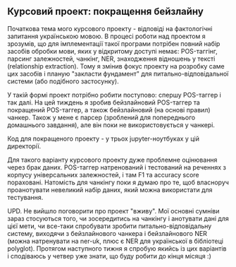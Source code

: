 ## Курсовий проект: покращення бейзлайну

Початкова тема мого курсового проекту - відповіді на фактологічні запитання українською мовою. В процесі роботи над проектом я зрозумів, що для імплементації такої програми потрібен повний набір засобів обробки мови, яких у відкритому доступі немає: POS-таггінг, парсинг залежностей, чанкінг, NER, знаходження відношень у тексті (relationship extraction). Тому я змінив фокус проекту на розробку саме цих засобів і планую "закласти фундамент" для питально-відповідальної системи (або подібного застосунку).

У такій формі проект потрібно робити поступово: спершу POS-таггер і так далі. На цей тиждень я зробив бейзлайновий POS-таггер та покращений POS-таггер, а також бейзлайновий (на основі правил) чанкер. Також у мене є парсер (зроблений для попереднього домашнього завдання), але він поки не використовується у чанкері.

Код для покращеного проекту - у трьох jupyter-ноутбуках у цій директорії.

Для такого варіанту курсового проекту дуже проблемне оцінювання через брак даних. POS-таггер натренований і тестований на реченнях з корпусу універсальних залежностей, і там F1 та accuracy score пораховані. Натомість для чанкінгу поки я думаю про те, щоб власноруч проанотувати невеликий набір даних, який можна використати для тестування.

UPD. Не вийшло поговорити про проект "вживу". Мої основні сумніви зараз стосуються того, чи зосередитись на чанкінгу і анотувати дані для цієї мети, чи все-таки спробувати зробити питально-відповідальну систему, виходячи з бейзлайнового чанкера і бейзлайнового NER (можна натренувати на ner-uk, плюс є NER для української в бібліотеці polyglot). Протягом наступного тижня я спробую якийсь із цих варіантів і сподіваюсь у четвер уже знати, що буду робити до кінця місяця :)
